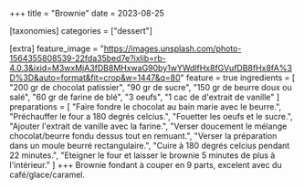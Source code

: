 +++
title = "Brownie"
date = 2023-08-25

[taxonomies]
categories = ["dessert"]

[extra]
feature_image = "https://images.unsplash.com/photo-1564355808539-22fda35bed7e?ixlib=rb-4.0.3&ixid=M3wxMjA3fDB8MHxwaG90by1wYWdlfHx8fGVufDB8fHx8fA%3D%3D&auto=format&fit=crop&w=1447&q=80"
feature = true
ingredients = [
  "200 gr de chocolat patissier",
  "90 gr de sucre",
  "150 gr de beurre doux ou salé",
  "60 gr de farine de blé",
  "3 oeufs",
  "1 cac de d'extrait de vanille"
]
preparations = [
  "Faire fondre le chocolat au bain marie avec le beurre.",
  "Préchauffer le four a 180 degrés celcius.",
  "Fouetter les oeufs et le sucre.",
  "Ajouter l'extrait de vanille avec la farine.",
  "Verser doucement le mélange chocolat/beurre fondu dessus tout en remuant.",
  "Verser la préparation dans un moule beurré rectangulaire.",
  "Cuire à 180 degrés celcius pendant 22 minutes.",
  "Eteigner le four et laisser le brownie 5 minutes de plus à l'intérieur."
]
+++
Brownie fondant à couper en 9 parts, excelent avec du café/glace/caramel.
